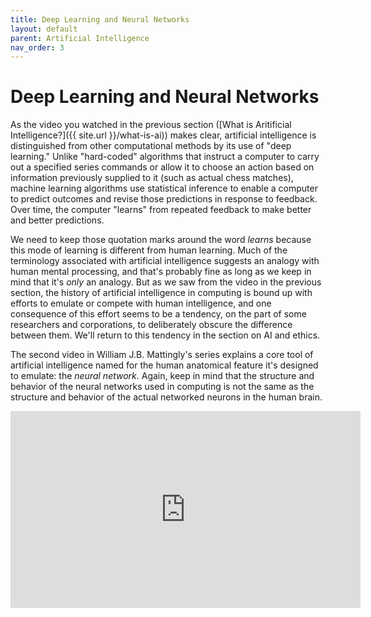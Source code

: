 ```yaml
---
title: Deep Learning and Neural Networks
layout: default
parent: Artificial Intelligence
nav_order: 3
---
```


# Deep Learning and Neural Networks

As the video you watched in the previous section ([What is Aritificial Intelligence?]({{ site.url }}/what-is-ai)) makes clear, artificial intelligence is distinguished from other computational methods by its use of "deep learning." Unlike "hard-coded" algorithms that instruct a computer to carry out a specified series commands or allow it to choose an action based on information previously supplied to it (such as actual chess matches), machine learning algorithms use statistical inference to enable a computer to predict outcomes and revise those predictions in response to feedback. Over time, the computer "learns" from repeated feedback to make better and better predictions.

We need to keep those quotation marks around the word *learns* because this mode of learning is different from human learning. Much of the terminology associated with artificial intelligence suggests an analogy with human mental processing, and that's probably fine as long as we keep in mind that it's *only* an analogy. But as we saw from the video in the previous section, the history of artificial intelligence in computing is bound up with efforts to emulate or compete with human intelligence, and one consequence of this effort seems to be a tendency, on the part of some researchers and corporations, to deliberately obscure the difference between them. We'll return to this tendency in the section on AI and ethics.

The second video in William J.B. Mattingly's series explains a core tool of artificial intelligence named for the human anatomical feature it's designed to emulate: the *neural network*. Again, keep in mind that the structure and behavior of the neural networks used in computing is not the same as the structure and behavior of the actual networked neurons in the human brain.

<iframe width="560" height="315" src="https://www.youtube.com/embed/G0hvxnb7hHM?si=fiEeF3BuQVNb0853" title="YouTube video player" frameborder="0" allow="accelerometer; autoplay; clipboard-write; encrypted-media; gyroscope; picture-in-picture; web-share" referrerpolicy="strict-origin-when-cross-origin" allowfullscreen></iframe>

<!-- teach, understand, recognize

- distinguish between algorthims and machine learning
- distinguish between human intelligence and machine intelligence
- include ref to alva noe article
- distinguish between supervised and unsupervised learning
- use humans-in-loop 60 minutes video in module on ethical considerations, along with ref to tech won't save us podcast
- in later module include link to zotero library and to openlab genai at geneseo site

-->